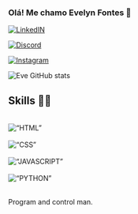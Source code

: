 ### Olá! Me chamo Evelyn Fontes 🍎

[![LinkedIN](https://img.shields.io/badge/LinkedIn-0077B5?style=for-the-badge&logo=linkedin&logoColor=white)](https://www.linkedin.com/in/evelyn-f-b75332215/)

[![Discord](https://img.shields.io/badge/Discord-7289DA?style=for-the-badge&logo=discord&logoColor=whit)](https://discord.com/channels/@me)

[![Instagram](https://img.shields.io/badge/Instagram-E4405F?style=for-the-badge&logo=instagram&logoColor=white)](https://www.instagram.com/fontesev/)

![Eve GitHub stats](https://github-readme-stats.vercel.app/api?username=httpsfontesev&show_icons=true&theme=transparent)

## Skills 👩‍💻

<div style=“display: inline_block”><br/>
<img align= “center” alt= “HTML” src=“https://img.shields.io/badge/HTML-239120?style=for-the-badge&logo=html5&logoColor=white”/> 
</div>
 <div style=“display: inline_block”><br/>
<img align= “center” alt= “CSS” src= https://img.shields.io/badge/CSS-239120?&style=for-the-badge&logo=css3&logoColor=white />
</div>
<div style=“display: inline_block”><br/>
<img align= “center” alt= “JAVASCRIPT” src= https://img.shields.io/badge/JavaScript-323330?style=for-the-badge&logo=javascript&logoColor=F7DF1E />
</div>
<div style=“display: inline_block”><br/>
<img align= “center” alt= “PYTHON” src= https://img.shields.io/badge/Python-14354C?style=for-the-badge&logo=python&logoColor=white />
</div><br/>

 
Program and control man.



